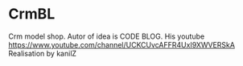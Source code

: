 # CrmBL
Crm model shop.
Autor of idea is CODE BLOG. His youtube https://www.youtube.com/channel/UCKCUvcAFFR4UxI9XWVERSkA
Realisation by kanilZ
